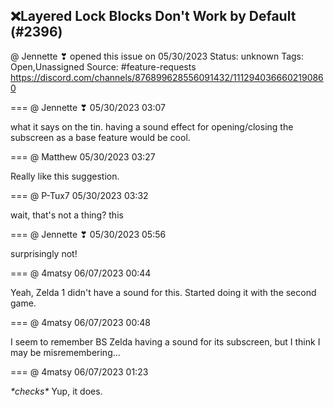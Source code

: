 ## ❌Layered Lock Blocks Don't Work by Default (#2396)
@ Jennette ❣ opened this issue on 05/30/2023
Status: unknown
Tags: Open,Unassigned
Source: #feature-requests https://discord.com/channels/876899628556091432/1112940366602190860


=== @ Jennette ❣ 05/30/2023 03:07

what it says on the tin. having a sound effect for opening/closing the subscreen as a base feature would be cool.

=== @ Matthew 05/30/2023 03:27

Really like this suggestion.

=== @ P-Tux7 05/30/2023 03:32

wait, that's not a thing? this

=== @ Jennette ❣ 05/30/2023 05:56

surprisingly not!

=== @ 4matsy 06/07/2023 00:44

Yeah, Zelda 1 didn't have a sound for this.
Started doing it with the second game.

=== @ 4matsy 06/07/2023 00:48

I seem to remember BS Zelda having a sound for its subscreen, but I think I may be misremembering...

=== @ 4matsy 06/07/2023 01:23

*\*checks\** Yup, it does.
